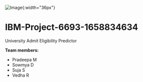 ![Image](https://upload.wikimedia.org/wikipedia/commons/thumb/5/51/IBM_logo.svg/1200px-IBM_logo.svg.png){:width="36px"}

# IBM-Project-6693-1658834634
University Admit Eligibility Predictor

**Team members:** <br>
* Pradeepa M 
* Sowmya D 
* Suja S
* Vedha R

